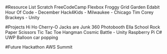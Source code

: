#Resource List
Scratch
FreeCodeCamp
Flexbox Froggy
Grid Garden
Edabit
Hour Of Code - December
Hack4Kids - Milwaukee - Chicago
Tim Corey
Brackeys - Unity 




#Projects
Hi Ho Cherry-O
Jacks are Junk
360 Photobooth
Ella School
Rock Paper Scissors
Tic Tac Toe
Hangman
Cosmic Battle - Unity
Raspberry Pi C# UWP Balloon car popping


#Future
Hackathon
AWS Summit